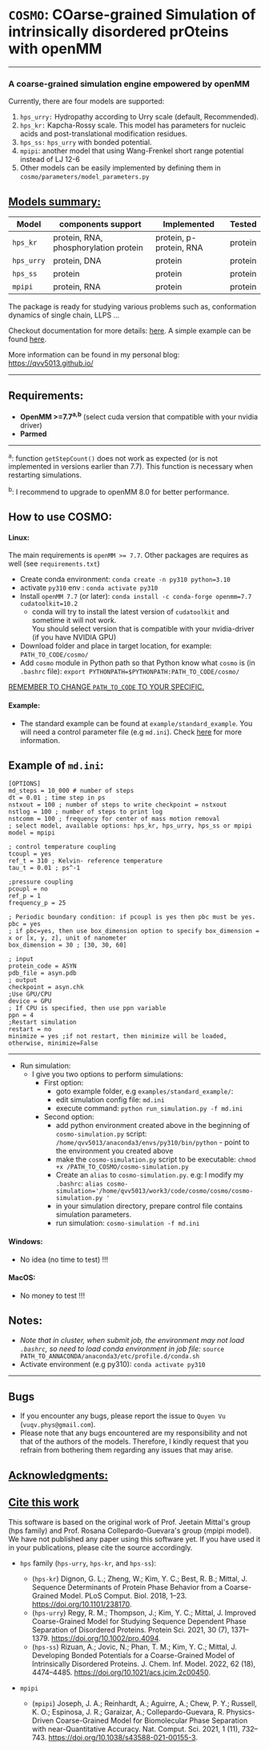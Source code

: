 # `COSMO`: COarse-grained Simulation of intrinsically disordered prOteins with openMM 

-------------------------------------
### A coarse-grained simulation engine empowered by openMM

Currently, there are four models are supported:

1) `hps_urry:` Hydropathy according to Urry scale (default, Recommended).
2) `hps_kr:`  Kapcha-Rossy scale.
   This model has parameters for nucleic acids and post-translational modification residues.
3) `hps_ss:` `hps_urry` with bonded potential.  
4) `mpipi`: another model that using Wang-Frenkel short range potential instead of LJ 12-6
5) Other models can be easily implemented by defining them in `cosmo/parameters/model_parameters.py`

<u>Models summary:</u>
-------------
| Model      | components support                    | Implemented             | Tested  |
|------------|---------------------------------------|-------------------------|---------|
| `hps_kr`   | protein, RNA, phosphorylation protein | protein, p-protein, RNA | protein |
| `hps_urry` | protein, DNA                          | protein                 | protein |
| `hps_ss`   | protein                               | protein                 | protein |
| `mpipi`    | protein, RNA                          | protein                 | protein |

The package is ready for studying various problems such as, conformation dynamics of single chain, LLPS ...

Checkout documentation for more details: [here](https://qvv5013.github.io/docs-hpsOpenMM/). 
A simple example can be found [here](https://qvv5013.github.io/posts/openMM/hpsOpenMM_tutorial.html).

More information can be found in my personal blog: https://qvv5013.github.io/

-------------------------------------

## Requirements:

- **OpenMM >=7.7<sup>a,b</sup>** (select cuda version that compatible with your nvidia driver)
- **Parmed**
---
<sup>a</sup>: function `getStepCount()` does not work as expected (or is not implemented in versions earlier than 7.7).
This function is necessary when restarting simulations.

<sup>b</sup>: I recommend to upgrade to openMM 8.0 for better performance.

## How to use COSMO:

#### Linux:
The main requirements is `openMM >= 7.7`. Other packages are requires as well (see `requirements.txt`)

- Create conda environment: `conda create -n py310 python=3.10`
- activate `py310` env : `conda activate py310`
- Install `openMM 7.7` (or later): `conda install -c conda-forge openmm=7.7 cudatoolkit=10.2`
  * conda will try to install the latest version of `cudatoolkit` and 
  sometime it will not work. </br> You should select version that is compatible with your nvidia-driver (if you have NVIDIA GPU)
- Download folder and place in target location, for example: </br>`PATH_TO_CODE/cosmo/`
- Add `cosmo` module in Python path so that Python know what `cosmo` is (in `.bashrc` file): 
`export PYTHONPATH=$PYTHONPATH:PATH_TO_CODE/cosmo/`

<u>REMEMBER TO CHANGE `PATH_TO_CODE` TO YOUR SPECIFIC.</u>

#### Example:
- The standard example can be found at `example/standard_example`. 
You will need a control parameter file (e.g `md.ini`). Check [here](https://qvv5013.github.io/docs-hpsOpenMM/usage/simulation_control.html) for more information. 

Example of `md.ini`:
--------------------

```
[OPTIONS]
md_steps = 10_000 # number of steps
dt = 0.01 ; time step in ps
nstxout = 100 ; number of steps to write checkpoint = nstxout
nstlog = 100 ; number of steps to print log
nstcomm = 100 ; frequency for center of mass motion removal
; select model, available options: hps_kr, hps_urry, hps_ss or mpipi
model = mpipi

; control temperature coupling
tcoupl = yes
ref_t = 310 ; Kelvin- reference temperature
tau_t = 0.01 ; ps^-1

;pressure coupling
pcoupl = no
ref_p = 1
frequency_p = 25

; Periodic boundary condition: if pcoupl is yes then pbc must be yes.
pbc = yes
; if pbc=yes, then use box_dimension option to specify box_dimension = x or [x, y, z], unit of nanometer
box_dimension = 30 ; [30, 30, 60]

; input
protein_code = ASYN
pdb_file = asyn.pdb
; output
checkpoint = asyn.chk
;Use GPU/CPU
device = GPU
; If CPU is specified, then use ppn variable
ppn = 4
;Restart simulation
restart = no
minimize = yes ;if not restart, then minimize will be loaded, otherwise, minimize=False

```
-------------------------------
- Run simulation: 
  - I give you two options to perform simulations:
    * First option:
      - goto example folder, e.g `examples/standard_example/`: 
      - edit simulation config file: `md.ini`
      - execute command: `python run_simulation.py -f md.ini`
    * Second option:
      * add python environment created above in the beginning of `cosmo-simulation.py` script: 
       `/home/qvv5013/anaconda3/envs/py310/bin/python` - point to the environment you created above
      * make the `cosmo-simulation.py` script to be executable: `chmod +x /PATH_TO_COSMO/cosmo-simulation.py`
      * Create an `alias` to `cosmo-simulation.py`. e.g: I modify my `.bashrc`: 
        `alias cosmo-simulation='/home/qvv5013/work3/code/cosmo/cosmo/cosmo-simulation.py '`
      * in your simulation directory, prepare control file contains simulation parameters.
      * run simulation: `cosmo-simulation -f md.ini`
       
#### Windows:

- No idea (no time to test) !!!

#### MacOS:

- No money to test !!!

## Notes:

- *Note that in cluster, when submit job, the environment may not load `.bashrc`, so need to
  load conda environment in job file:*
  `source PATH_TO_ANNACONDA/anaconda3/etc/profile.d/conda.sh`
- Activate environment (e.g py310): `conda activate py310`

-------------------------------------

## Bugs

- If you encounter any bugs, please report the issue to `Quyen Vu` (`vuqv.phys@gmail.com`). 
- Please note that any bugs encountered are my responsibility and not that of the authors of the models. 
Therefore, I kindly request that you refrain from bothering them regarding any issues that may arise.

## <u>Acknowledgments:</u>


## <u>Cite this work</u>

This software is based on the original work of Prof. Jeetain Mittal's group (hps family) and 
Prof. Rosana Collepardo-Guevara's group (mpipi model). We have not published any paper using this software yet. 
If you have used it in your publications, please cite the source accordingly.

* `hps` family (`hps-urry`, `hps-kr`, and `hps-ss`):
  - (`hps-kr`) Dignon, G. L.; Zheng, W.; Kim, Y. C.; Best, R. B.; Mittal, J. Sequence Determinants of Protein Phase Behavior from a Coarse-Grained Model. PLoS Comput. Biol. 2018, 1–23. https://doi.org/10.1101/238170.
  - (`hps-urry`) Regy, R. M.; Thompson, J.; Kim, Y. C.; Mittal, J. Improved Coarse-Grained Model for Studying Sequence Dependent Phase Separation of Disordered Proteins. Protein Sci. 2021, 30 (7), 1371–1379. https://doi.org/10.1002/pro.4094.
  - (`hps-ss`) Rizuan, A.; Jovic, N.; Phan, T. M.; Kim, Y. C.; Mittal, J. Developing Bonded Potentials for a Coarse-Grained Model of Intrinsically Disordered Proteins. J. Chem. Inf. Model. 2022, 62 (18), 4474–4485. https://doi.org/10.1021/acs.jcim.2c00450.

* `mpipi`
  - (`mpipi`)  Joseph, J. A.; Reinhardt, A.; Aguirre, A.; Chew, P. Y.; Russell, K. O.; Espinosa, J. R.; Garaizar, A.; Collepardo-Guevara, R. Physics-Driven Coarse-Grained Model for Biomolecular Phase Separation with near-Quantitative Accuracy. Nat. Comput. Sci. 2021, 1 (11), 732–743. https://doi.org/10.1038/s43588-021-00155-3.